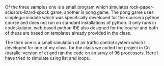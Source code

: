Of the three samples one is a small program which simulates rock-paper-scissors-lizard-spock game, another is pong game. The pong game uses simplegui module which was specifically developed for the coursera python course and does not run on standard installations of python. It only runs in codeskulptor, web based python IDE also designed for the course and both of these are based on templates already provided in the class.
 
The third one is a small simulation of air traffic control system which I developed for one of my class, for the class we coded the project in Cn (parallel version of c) and ran the code on an array of 96 processors. Here I have tried to simulate using list and loops.

